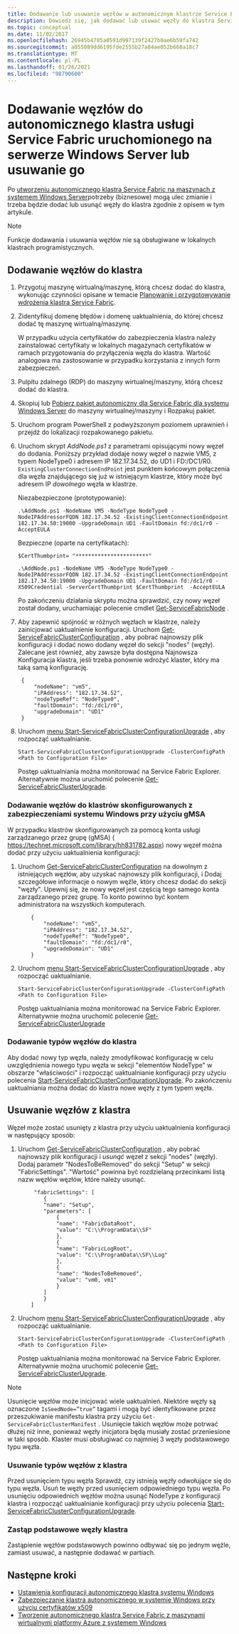 ```yaml
---
title: Dodawanie lub usuwanie węzłów w autonomicznym klastrze Service Fabric
description: Dowiedz się, jak dodawać lub usuwać węzły do klastra Service Fabric platformy Azure na maszynie fizycznej lub wirtualnej z systemem Windows Server, która może być lokalna lub w dowolnej chmurze.
ms.topic: conceptual
ms.date: 11/02/2017
ms.openlocfilehash: 26945b4785a0591d997139f2427b0ae6b59fa742
ms.sourcegitcommit: a055089dd6195fde2555b27a84ae052b668a18c7
ms.translationtype: MT
ms.contentlocale: pl-PL
ms.lasthandoff: 01/26/2021
ms.locfileid: "98790600"
---
```

# <a name="add-or-remove-nodes-to-a-standalone-service-fabric-cluster-running-on-windows-server"></a>Dodawanie węzłów do autonomicznego klastra usługi Service Fabric uruchomionego na serwerze Windows Server lub usuwanie go
Po [utworzeniu autonomicznego klastra Service Fabric na maszynach z systemem Windows Server](service-fabric-cluster-creation-for-windows-server.md)potrzeby (biznesowe) mogą ulec zmianie i trzeba będzie dodać lub usunąć węzły do klastra zgodnie z opisem w tym artykule.

> [!NOTE]
> Funkcje dodawania i usuwania węzłów nie są obsługiwane w lokalnych klastrach programistycznych.

## <a name="add-nodes-to-your-cluster"></a>Dodawanie węzłów do klastra

1. Przygotuj maszynę wirtualną/maszynę, którą chcesz dodać do klastra, wykonując czynności opisane w temacie [Planowanie i przygotowywanie wdrożenia klastra Service Fabric](service-fabric-cluster-standalone-deployment-preparation.md).

2. Zidentyfikuj domenę błędów i domenę uaktualnienia, do której chcesz dodać tę maszynę wirtualną/maszynę.

   W przypadku użycia certyfikatów do zabezpieczenia klastra należy zainstalować certyfikaty w lokalnych magazynach certyfikatów w ramach przygotowania do przyłączenia węzła do klastra. Wartość analogowa ma zastosowanie w przypadku korzystania z innych form zabezpieczeń.

3. Pulpitu zdalnego (RDP) do maszyny wirtualnej/maszyny, którą chcesz dodać do klastra.

4. Skopiuj lub [Pobierz pakiet autonomiczny dla Service Fabric dla systemu Windows Server](https://go.microsoft.com/fwlink/?LinkId=730690) do maszyny wirtualnej/maszyny i Rozpakuj pakiet.

5. Uruchom program PowerShell z podwyższonym poziomem uprawnień i przejdź do lokalizacji rozpakowanego pakietu.

6. Uruchom skrypt *AddNode.ps1* z parametrami opisującymi nowy węzeł do dodania. Poniższy przykład dodaje nowy węzeł o nazwie VM5, z typem NodeType0 i adresem IP 182.17.34.52, do UD1 i FD:/DC1/R0. `ExistingClusterConnectionEndPoint` jest punktem końcowym połączenia dla węzła znajdującego się już w istniejącym klastrze, który może być adresem IP *dowolnego* węzła w klastrze. 

   Niezabezpieczone (prototypowanie):

   ```
   .\AddNode.ps1 -NodeName VM5 -NodeType NodeType0 -NodeIPAddressorFQDN 182.17.34.52 -ExistingClientConnectionEndpoint 182.17.34.50:19000 -UpgradeDomain UD1 -FaultDomain fd:/dc1/r0 -AcceptEULA
   ```

   Bezpieczne (oparte na certyfikatach):

   ```  
   $CertThumbprint= "***********************"
    
   .\AddNode.ps1 -NodeName VM5 -NodeType NodeType0 -NodeIPAddressorFQDN 182.17.34.52 -ExistingClientConnectionEndpoint 182.17.34.50:19000 -UpgradeDomain UD1 -FaultDomain fd:/dc1/r0 -X509Credential -ServerCertThumbprint $CertThumbprint  -AcceptEULA

   ```

   Po zakończeniu działania skryptu można sprawdzić, czy nowy węzeł został dodany, uruchamiając polecenie cmdlet [Get-ServiceFabricNode](/powershell/module/servicefabric/get-servicefabricnode) .

7. Aby zapewnić spójność w różnych węzłach w klastrze, należy zainicjować uaktualnienie konfiguracji. Uruchom [Get-ServiceFabricClusterConfiguration](/powershell/module/servicefabric/get-servicefabricclusterconfiguration) , aby pobrać najnowszy plik konfiguracji i dodać nowo dodany węzeł do sekcji "nodes" (węzły). Zalecane jest również, aby zawsze była dostępna Najnowsza Konfiguracja klastra, jeśli trzeba ponownie wdrożyć klaster, który ma taką samą konfigurację.

   ```
    {
        "nodeName": "vm5",
        "iPAddress": "182.17.34.52",
        "nodeTypeRef": "NodeType0",
        "faultDomain": "fd:/dc1/r0",
        "upgradeDomain": "UD1"
    }
   ```

8. Uruchom [menu Start-ServiceFabricClusterConfigurationUpgrade](/powershell/module/servicefabric/start-servicefabricclusterconfigurationupgrade) , aby rozpocząć uaktualnianie.

   ```
   Start-ServiceFabricClusterConfigurationUpgrade -ClusterConfigPath <Path to Configuration File>
   ```

   Postęp uaktualniania można monitorować na Service Fabric Explorer. Alternatywnie można uruchomić polecenie [Get-ServiceFabricClusterUpgrade](/powershell/module/servicefabric/get-servicefabricclusterupgrade).

### <a name="add-nodes-to-clusters-configured-with-windows-security-using-gmsa"></a>Dodawanie węzłów do klastrów skonfigurowanych z zabezpieczeniami systemu Windows przy użyciu gMSA
W przypadku klastrów skonfigurowanych za pomocą konta usługi zarządzanego przez grupę (gMSA) ( https://technet.microsoft.com/library/hh831782.aspx) nowy węzeł można dodać przy użyciu uaktualnienia konfiguracji:
1. Uruchom [Get-ServiceFabricClusterConfiguration](/powershell/module/servicefabric/get-servicefabricclusterconfiguration) na dowolnym z istniejących węzłów, aby uzyskać najnowszy plik konfiguracji, i Dodaj szczegółowe informacje o nowym węźle, który chcesz dodać do sekcji "węzły". Upewnij się, że nowy węzeł jest częścią tego samego konta zarządzanego przez grupę. To konto powinno być kontem administratora na wszystkich komputerach.

    ```
        {
            "nodeName": "vm5",
            "iPAddress": "182.17.34.52",
            "nodeTypeRef": "NodeType0",
            "faultDomain": "fd:/dc1/r0",
            "upgradeDomain": "UD1"
        }
    ```
2. Uruchom [menu Start-ServiceFabricClusterConfigurationUpgrade](/powershell/module/servicefabric/start-servicefabricclusterconfigurationupgrade) , aby rozpocząć uaktualnianie.

    ```
    Start-ServiceFabricClusterConfigurationUpgrade -ClusterConfigPath <Path to Configuration File>
    ```
    Postęp uaktualniania można monitorować na Service Fabric Explorer. Alternatywnie można uruchomić polecenie [Get-ServiceFabricClusterUpgrade](/powershell/module/servicefabric/get-servicefabricclusterupgrade)

### <a name="add-node-types-to-your-cluster"></a>Dodawanie typów węzłów do klastra
Aby dodać nowy typ węzła, należy zmodyfikować konfigurację w celu uwzględnienia nowego typu węzła w sekcji "elementów NodeType" w obszarze "właściwości" i rozpocząć uaktualnianie konfiguracji przy użyciu polecenia [Start-ServiceFabricClusterConfigurationUpgrade](/powershell/module/servicefabric/start-servicefabricclusterconfigurationupgrade). Po zakończeniu uaktualniania można dodać do klastra nowe węzły z tym typem węzła.

## <a name="remove-nodes-from-your-cluster"></a>Usuwanie węzłów z klastra
Węzeł może zostać usunięty z klastra przy użyciu uaktualnienia konfiguracji w następujący sposób:

1. Uruchom [Get-ServiceFabricClusterConfiguration](/powershell/module/servicefabric/get-servicefabricclusterconfiguration) , aby pobrać najnowszy plik konfiguracji i *usunąć* węzeł z sekcji "nodes" (węzły).
Dodaj parametr "NodesToBeRemoved" do sekcji "Setup" w sekcji "FabricSettings". "Wartość" powinna być rozdzielaną przecinkami listą nazw węzłów węzłów, które należy usunąć.

    ```
         "fabricSettings": [
            {
            "name": "Setup",
            "parameters": [
                {
                "name": "FabricDataRoot",
                "value": "C:\\ProgramData\\SF"
                },
                {
                "name": "FabricLogRoot",
                "value": "C:\\ProgramData\\SF\\Log"
                },
                {
                "name": "NodesToBeRemoved",
                "value": "vm0, vm1"
                }
            ]
            }
        ]
    ```
2. Uruchom [menu Start-ServiceFabricClusterConfigurationUpgrade](/powershell/module/servicefabric/start-servicefabricclusterconfigurationupgrade) , aby rozpocząć uaktualnianie.

    ```
    Start-ServiceFabricClusterConfigurationUpgrade -ClusterConfigPath <Path to Configuration File>

    ```
    Postęp uaktualniania można monitorować na Service Fabric Explorer. Alternatywnie można uruchomić polecenie [Get-ServiceFabricClusterUpgrade](/powershell/module/servicefabric/get-servicefabricclusterupgrade).

> [!NOTE]
> Usunięcie węzłów może inicjować wiele uaktualnień. Niektóre węzły są oznaczone `IsSeedNode=”true”` tagami i mogą być identyfikowane przez przeszukiwanie manifestu klastra przy użyciu `Get-ServiceFabricClusterManifest` . Usunięcie takich węzłów może potrwać dłużej niż inne, ponieważ węzły inicjatora będą musiały zostać przeniesione w taki sposób. Klaster musi obsługiwać co najmniej 3 węzły podstawowego typu węzła.
> 
> 

### <a name="remove-node-types-from-your-cluster"></a>Usuwanie typów węzłów z klastra
Przed usunięciem typu węzła Sprawdź, czy istnieją węzły odwołujące się do typu węzła. Usuń te węzły przed usunięciem odpowiedniego typu węzła. Po usunięciu odpowiednich węzłów można usunąć NodeType z konfiguracji klastra i rozpocząć uaktualnianie konfiguracji przy użyciu polecenia [Start-ServiceFabricClusterConfigurationUpgrade](/powershell/module/servicefabric/start-servicefabricclusterconfigurationupgrade).


### <a name="replace-primary-nodes-of-your-cluster"></a>Zastąp podstawowe węzły klastra
Zastąpienie węzłów podstawowych powinno odbywać się po jednym węźle, zamiast usuwać, a następnie dodawać w partiach.


## <a name="next-steps"></a>Następne kroki
* [Ustawienia konfiguracji autonomicznego klastra systemu Windows](service-fabric-cluster-manifest.md)
* [Zabezpieczanie klastra autonomicznego w systemie Windows przy użyciu certyfikatów x509](service-fabric-windows-cluster-x509-security.md)
* [Tworzenie autonomicznego klastra Service Fabric z maszynami wirtualnymi platformy Azure z systemem Windows](./service-fabric-cluster-creation-via-arm.md)
